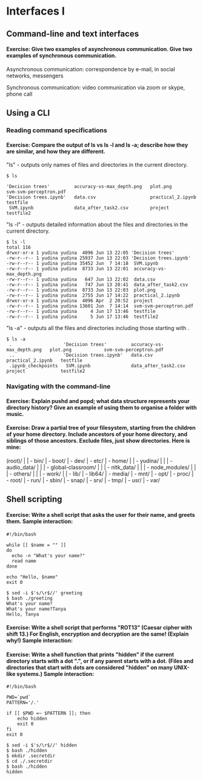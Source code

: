 # Interfaces I

## Command-line and text interfaces

#### Exercise: Give two examples of asynchronous communication. Give two examples of synchronous communication.

Asynchronous communication: correspondence by e-mail, in social networks, messengers


Synchronous communication: video communication via zoom or skype, phone call

## Using a CLI

### Reading command specifications

#### Exercise: Compare the output of ls vs ls -l and ls -a; describe how they are similar, and how they are different.


"ls" - outputs only names of files and directories in the current directory.

```
$ ls

'Decision trees'         accuracy-vs-max_depth.png   plot.png            svm-svm-perceptron.pdf
'Decision trees.ipynb'   data.csv                    practical_2.ipynb   testfile
 SVM.ipynb               data_after_task2.csv        project             testfile2
```

"ls -l" - outputs detailed information about the files and directories in the current directory.

```
$ ls -l
total 116
drwxr-xr-x 1 yudina yudina  4096 Jun 13 22:05 'Decision trees'
-rw-r--r-- 1 yudina yudina 25937 Jun 13 22:03 'Decision trees.ipynb'
-rw-r--r-- 1 yudina yudina 35452 Jun  7 14:18  SVM.ipynb
-rw-r--r-- 1 yudina yudina  8733 Jun 13 22:01  accuracy-vs-max_depth.png
-rw-r--r-- 1 yudina yudina   647 Jun 13 22:02  data.csv
-rw-r--r-- 1 yudina yudina   747 Jun 13 20:41  data_after_task2.csv
-rw-r--r-- 1 yudina yudina  8733 Jun 13 22:03  plot.png
-rw-r--r-- 1 yudina yudina  2755 Jun 17 14:22  practical_2.ipynb
drwxr-xr-x 1 yudina yudina  4096 Apr  2 20:52  project
-rw-r--r-- 1 yudina yudina 13601 Jun  7 14:14  svm-svm-perceptron.pdf
-rw-r--r-- 1 yudina yudina     4 Jun 17 13:46  testfile
-rw-r--r-- 1 yudina yudina     5 Jun 17 13:46  testfile2
```

"ls -a" - outputs all the files and directories including those starting with .

```
$ ls -a
 .                   'Decision trees'         accuracy-vs-max_depth.png   plot.png            svm-svm-perceptron.pdf
 ..                  'Decision trees.ipynb'   data.csv                    practical_2.ipynb   testfile
 .ipynb_checkpoints   SVM.ipynb               data_after_task2.csv        project             testfile2
```

### Navigating with the command-line

#### Exercise: Explain pushd and popd; what data structure represents your directory history? Give an example of using them to organise a folder with music.

#### Exercise: Draw a partial tree of your filesystem, starting from the children of your home directory. Include ancestors of your home directory, and siblings of those ancestors. Exclude files, just show directories. Here is mine:

(root)/
    |
    | - bin/
    | - boot/
    | - dev/
    | - etc/
    | - home/
    |     | - yudina/
    |     |      | - audio_data/
    |     |      | - global-classroom/
    |     |      | - nltk_data/
    |     |      | - node_modules/
    |     |      | - others/
    |     |      | - work/
    |
    | - lib/
    | - lib64/
    | - media/
    | - mnt/
    | - opt/
    | - proc/
    | - root/
    | - run/
    | - sbin/
    | - snap/
    | - srv/
    | - tmp/
    | - usr/
    | - var/

## Shell scripting

#### Exercise: Write a shell script that asks the user for their name, and greets them. Sample interaction:

```
#!/bin/bash

while [[ $name = "" ]]
do
  echo -n "What's your name?"
  read name
done

echo "Hello, $name"
exit 0
```

```
$ sed -i $'s/\r$//' greeting
$ bash ./greeting
What's your name?
What's your name?Tanya
Hello, Tanya
```

#### Exercise: Write a shell script that performs "ROT13" (Caesar cipher with shift 13.) For English, encryption and decryption are the same! (Explain why!) Sample interaction:

#### Exercise: Write a shell function that prints "hidden" if the current directory starts with a dot ".", or if any parent starts with a dot. (Files and directories that start with dots are considered "hidden" on many UNIX-like systems.) Sample interaction:

```
#!/bin/bash

PWD=`pwd`
PATTERN='/.'

if [[ $PWD =~ $PATTERN ]]; then
	echo hidden
	exit 0
fi
exit 0
```
```
$ sed -i $'s/\r$//' hidden
$ bash ./hidden
$ mkdir .secretdir
$ cd ./.secretdir
$ bash ./hidden
hidden
```
